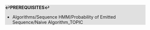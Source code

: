 <div style="margin:2em; background-color: #e0e0e0;">

<strong>↩PREREQUISITES↩</strong>

 * Algorithms/Sequence HMM/Probability of Emitted Sequence/Naive Algorithm_TOPIC

</div>

